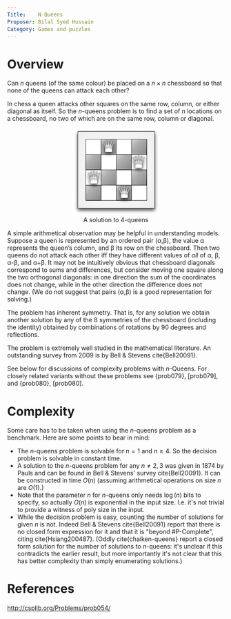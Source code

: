 ```yaml
---
Title:    N-Queens
Proposer: Bilal Syed Hussain
Category: Games and puzzles
---
```


Overview
========

Can $n$ queens (of the same colour) be placed on a $n\times n$ chessboard so that none of the  queens can attack each other?

In chess a queen attacks other squares on the same row, column, or either diagonal as itself. So the $n$-queens problem is to find a set of $n$ locations on a chessboard, no two of which are on the same row, column or diagonal.

<center>
<figure>
  <img src="../assets/4queens.png" alt="solution to 4-queens">
  <figcaption>A solution to 4-queens</figcaption>
</figure>
</center>

A simple arithmetical observation may be helpful in understanding models. Suppose a queen is represented by an ordered pair (α,β), the value α represents the queen’s column, and β its row on the chessboard. Then two queens do not attack each other iff they have different values of *all* of α, β, α-β, and α+β. It may not be intuitively obvious that chessboard diagonals correspond to sums and differences, but consider moving one square along the two orthogonal diagonals: in one direction the sum of the coordinates does not change, while in the other direction the difference does not change. (We do not suggest that pairs (α,β) is a good representation for solving.)

The problem has inherent symmetry. That is, for any solution we obtain another solution by any of the 8 symmetries of the chessboard (including the identity) obtained by combinations of rotations by 90 degrees and reflections.

The problem is extremely well studied in the mathematical literature. An outstanding survey from 2009 is by Bell & Stevens cite{Bell20091}.

See below for discussions of complexity problems with $n$-Queens. For closely related variants without these problems see {prob079}, [prob079], and {prob080}, [prob080].

Complexity
==========

Some care has to be taken when using the $n$-queens problem as a benchmark.  Here are some points to bear in mind:

* The $n$-queens problem is solvable for $n=1$ and $n \geq 4$. So the decision problem is solvable in constant time.
* A solution to the $n$-queens problem for any $n \not = 2,3$ was given in 1874 by Pauls and can be found in Bell & Stevens' survey  cite{Bell20091}. It can be constructed in time $O(n)$ (assuming arithmetical operations on size $n$ are $O(1)$.)
* Note that the parameter $n$ for $n$-queens only needs $\log(n)$ bits to specify, so actually $O(n)$ is exponential in the input size. I.e. it's not trivial to provide a witness of poly size in the input.
* While the decision problem is easy, counting the number of solutions for given $n$ is not. Indeed Bell & Stevens cite{Bell20091} report that there is no closed form expression for it and that it is "beyond #P-Complete", citing cite{Hsiang200487}. (Oddly cite{chaiken-queens} report a closed form solution for the number of solutions to $n$-queens: it's unclear if this contradicts the earlier result, but more importantly it's not clear that this has better complexity than simply enumerating solutions.)

References
==========

http://csplib.org/Problems/prob054/
